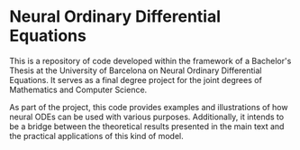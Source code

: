 # Neural Ordinary Differential Equations
This is a repository of code developed within the framework of a Bachelor's Thesis at the University of Barcelona on Neural Ordinary Differential Equations. It serves as a final degree project for the joint degrees of Mathematics and Computer Science.

As part of the project, this code provides examples and illustrations of how neural ODEs can be used with various purposes. Additionally, it intends to be a bridge between the theoretical results presented in the main text and the practical applications of this kind of model.

